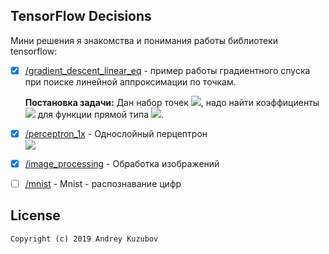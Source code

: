 ## TensorFlow Decisions
Мини решения я знакомства и понимания работы библиотеки tensorflow:    

* [X] [/gradient_descent_linear_eq](https://github.com/AndreKuzubov/TensorFlowDecisions/tree/master/gradient_descent_linear_eq) - пример работы градиентного спуска при поиске линейной аппроксимации по точкам.
    
    <b>Постановка задачи:</b> Дан набор точек <img src="https://latex.codecogs.com/svg.latex?(x,y)"/>, надо найти коэффициенты <img src="https://latex.codecogs.com/svg.latex?(k,l)" />   для функции прямой типа
    <img src="https://latex.codecogs.com/svg.latex?y=kx+l"/>.  

* [X] [/perceptron_1x](https://github.com/AndreKuzubov/TensorFlowDecisions/tree/master/perceptron_1x) - Однослойный перцептрон  
    <img src="https://latex.codecogs.com/svg.latex?Y=f(\sum{XW}+L)"/>
    
* [X] [/image_processing](image_processing) - Обработка изображений   
    
* [ ] [/mnist](mnist) - Mnist - распознавание цифр  

 ## License
```
Copyright (c) 2019 Andrey Kuzubov
```
